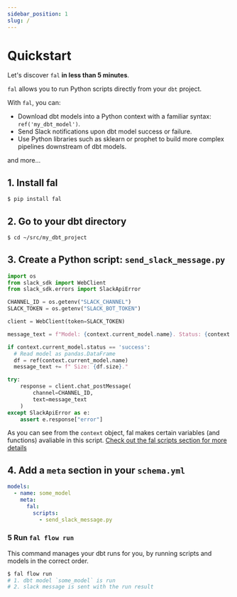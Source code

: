 ```yaml
---
sidebar_position: 1
slug: /
---
```


# Quickstart

Let's discover `fal` **in less than 5 minutes**.

`fal` allows you to run Python scripts directly from your `dbt` project.

With `fal`, you can:

- Download dbt models into a Python context with a familiar syntax: `ref('my_dbt_model')`.
- Send Slack notifications upon dbt model success or failure.
- Use Python libraries such as sklearn or prophet to build more complex pipelines downstream of dbt models.

and more...

## 1. Install fal

```bash
$ pip install fal
```

## 2. Go to your dbt directory

```bash
$ cd ~/src/my_dbt_project
```

## 3. Create a Python script: `send_slack_message.py`

```python
import os
from slack_sdk import WebClient
from slack_sdk.errors import SlackApiError

CHANNEL_ID = os.getenv("SLACK_CHANNEL")
SLACK_TOKEN = os.getenv("SLACK_BOT_TOKEN")

client = WebClient(token=SLACK_TOKEN)

message_text = f"Model: {context.current_model.name}. Status: {context.current_model.status}."

if context.current_model.status == 'success':
  # Read model as pandas.DataFrame
  df = ref(context.current_model.name)
  message_text += f" Size: {df.size}."

try:
    response = client.chat_postMessage(
        channel=CHANNEL_ID,
        text=message_text
    )
except SlackApiError as e:
    assert e.response["error"]
```

As you can see from the `context` object, fal makes certain variables (and functions) avaliable in this script. [Check out the fal scripts section for more details](../reference/variables-and-functions.md)

## 4. Add a `meta` section in your `schema.yml`

```yaml
models:
  - name: some_model
    meta:
      fal:
        scripts:
          - send_slack_message.py
```

### 5 Run `fal flow run`

This command manages your dbt runs for you, by running scripts and models in the correct order.

```bash
$ fal flow run
# 1. dbt model `some_model` is run
# 2. slack message is sent with the run result
```
